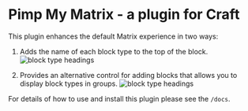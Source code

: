 # Pimp My Matrix - a plugin for Craft

This plugin enhances the default Matrix experience in two ways:

1. Adds the name of each block type to the top of the block.
![block type  headings](http://s3-eu-west-1.amazonaws.com/supercoolplugins/Pimp-My-Matrix/ui-tweaks.jpg)

2. Provides an alternative control for adding blocks that allows you to display block types in groups.
![block type headings](http://s3-eu-west-1.amazonaws.com/supercoolplugins/Pimp-My-Matrix/groups-ui.jpg)

For details of how to use and install this plugin please see the `/docs`.
